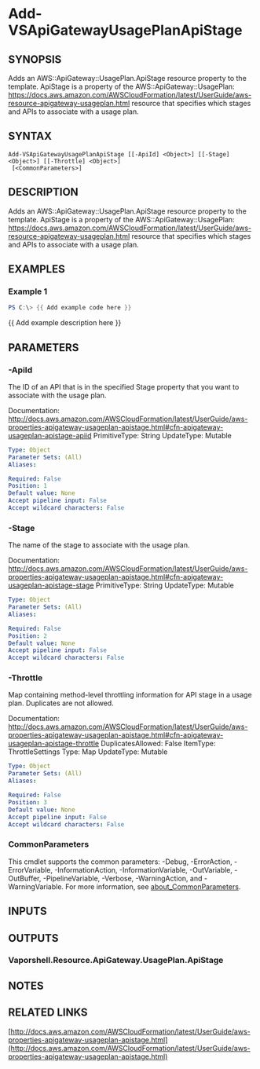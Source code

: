# Add-VSApiGatewayUsagePlanApiStage

## SYNOPSIS
Adds an AWS::ApiGateway::UsagePlan.ApiStage resource property to the template.
ApiStage is a property of the AWS::ApiGateway::UsagePlan: https://docs.aws.amazon.com/AWSCloudFormation/latest/UserGuide/aws-resource-apigateway-usageplan.html resource that specifies which stages and APIs to associate with a usage plan.

## SYNTAX

```
Add-VSApiGatewayUsagePlanApiStage [[-ApiId] <Object>] [[-Stage] <Object>] [[-Throttle] <Object>]
 [<CommonParameters>]
```

## DESCRIPTION
Adds an AWS::ApiGateway::UsagePlan.ApiStage resource property to the template.
ApiStage is a property of the AWS::ApiGateway::UsagePlan: https://docs.aws.amazon.com/AWSCloudFormation/latest/UserGuide/aws-resource-apigateway-usageplan.html resource that specifies which stages and APIs to associate with a usage plan.

## EXAMPLES

### Example 1
```powershell
PS C:\> {{ Add example code here }}
```

{{ Add example description here }}

## PARAMETERS

### -ApiId
The ID of an API that is in the specified Stage property that you want to associate with the usage plan.

Documentation: http://docs.aws.amazon.com/AWSCloudFormation/latest/UserGuide/aws-properties-apigateway-usageplan-apistage.html#cfn-apigateway-usageplan-apistage-apiid
PrimitiveType: String
UpdateType: Mutable

```yaml
Type: Object
Parameter Sets: (All)
Aliases:

Required: False
Position: 1
Default value: None
Accept pipeline input: False
Accept wildcard characters: False
```

### -Stage
The name of the stage to associate with the usage plan.

Documentation: http://docs.aws.amazon.com/AWSCloudFormation/latest/UserGuide/aws-properties-apigateway-usageplan-apistage.html#cfn-apigateway-usageplan-apistage-stage
PrimitiveType: String
UpdateType: Mutable

```yaml
Type: Object
Parameter Sets: (All)
Aliases:

Required: False
Position: 2
Default value: None
Accept pipeline input: False
Accept wildcard characters: False
```

### -Throttle
Map containing method-level throttling information for API stage in a usage plan.
Duplicates are not allowed.

Documentation: http://docs.aws.amazon.com/AWSCloudFormation/latest/UserGuide/aws-properties-apigateway-usageplan-apistage.html#cfn-apigateway-usageplan-apistage-throttle
DuplicatesAllowed: False
ItemType: ThrottleSettings
Type: Map
UpdateType: Mutable

```yaml
Type: Object
Parameter Sets: (All)
Aliases:

Required: False
Position: 3
Default value: None
Accept pipeline input: False
Accept wildcard characters: False
```

### CommonParameters
This cmdlet supports the common parameters: -Debug, -ErrorAction, -ErrorVariable, -InformationAction, -InformationVariable, -OutVariable, -OutBuffer, -PipelineVariable, -Verbose, -WarningAction, and -WarningVariable. For more information, see [about_CommonParameters](http://go.microsoft.com/fwlink/?LinkID=113216).

## INPUTS

## OUTPUTS

### Vaporshell.Resource.ApiGateway.UsagePlan.ApiStage
## NOTES

## RELATED LINKS

[http://docs.aws.amazon.com/AWSCloudFormation/latest/UserGuide/aws-properties-apigateway-usageplan-apistage.html](http://docs.aws.amazon.com/AWSCloudFormation/latest/UserGuide/aws-properties-apigateway-usageplan-apistage.html)

